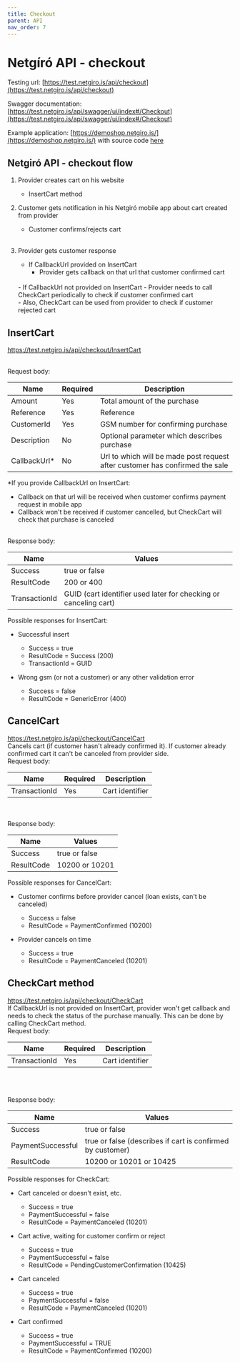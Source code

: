 ```yaml
---
title: Checkout
parent: API
nav_order: 7
---
```


# Netgíró API - checkout

Testing url: [https://test.netgiro.is/api/checkout](https://test.netgiro.is/api/checkout)

Swagger documentation: [https://test.netgiro.is/api/swagger/ui/index#/Checkout](https://test.netgiro.is/api/swagger/ui/index#/Checkout)

Example application: [https://demoshop.netgiro.is/](https://demoshop.netgiro.is/) with source code [here](https://github.com/netgiro/api-demo-client)

## Netgiró API - checkout flow
  1. Provider creates cart on his website
      - InsertCart method
    <br>
    
  2. Customer gets notification in his Netgiró mobile app about cart created from provider
      - Customer confirms/rejects cart
     <br>
    
  3. Provider gets customer response
      - If CallbackUrl provided on InsertCart
        - Provider gets callback on that url that customer confirmed cart
	 <br>
      - If CallbackUrl not provided on InsertCart
        - Provider needs to call CheckCart periodically to check if customer confirmed cart
	 <br>
      - Also, CheckCart can be used from provider to check if customer rejected cart

## InsertCart
https://test.netgiro.is/api/checkout/InsertCart

 <br>
Request body:

| Name  | Required | Description |
| ------------- | ------------- |------------- |
| Amount  | Yes | Total amount of the purchase  |
| Reference  | Yes | Reference |
| CustomerId | Yes | GSM number for confirming purchase |
| Description | No | Optional parameter which describes purchase |
| CallbackUrl*| No | Url to which will be made post request after customer has confirmed the sale |

*If you provide CallbackUrl on InsertCart:
  - Callback on that url will be received when customer confirms payment request in mobile app
  - Callback won't be received if customer cancelled, but CheckCart will check that purchase is canceled
 <br> <br>

Response body:

| Name | Values |
| ------------- |------------- |
| Success | true or false |
| ResultCode | 200 or 400 |
| TransactionId | GUID (cart identifier used later for checking or canceling cart) |


Possible responses for InsertCart:
  - Successful insert
      - Success = true
      - ResultCode = Success (200)
      - TransactionId = GUID

  - Wrong gsm (or not a customer) or any other validation error
    - Success = false
    - ResultCode = GenericError (400)

## CancelCart
https://test.netgiro.is/api/checkout/CancelCart
 <br>
Cancels cart (if customer hasn't already confirmed it). If customer already confirmed cart it can't be canceled from provider side.
 <br>
Request body:

| Name  | Required | Description |
| ------------- | ------------- |------------- |
| TransactionId  | Yes | Cart identifier  |

 <br> <br>
Response body:

| Name  | Values |
| ------------- | ------------- |
| Success | true or false |
| ResultCode | 10200 or 10201 |


Possible responses for CancelCart:
  - Customer confirms before provider cancel (loan exists, can't be canceled)
    - Success = false
    - ResultCode = PaymentConfirmed (10200)
			
  - Provider cancels on time
    - Success = true
    - ResultCode = PaymentCanceled (10201)


## CheckCart method
https://test.netgiro.is/api/checkout/CheckCart
 <br>
If CallbackUrl is not provided on InsertCart, provider won't get callback and needs to check the status of the purchase manually.
This can be done by calling CheckCart method.
 <br>
Request body:

| Name  | Required | Description |
| ------------- | ------------- |------------- |
| TransactionId  | Yes | Cart identifier  |
 <br> <br>

Response body:

| Name  | Values |
| ------------- | ------------- |
| Success | true or false |
| PaymentSuccessful | true or false (describes if cart is confirmed by customer) |
| ResultCode | 10200 or 10201 or 10425 |

Possible responses for CheckCart:
  - Cart canceled or doesn't exist, etc.
    - Success = true
    - PaymentSuccessful = false
    - ResultCode = PaymentCanceled (10201)
	
  - Cart active, waiting for customer confirm or reject
    - Success = true
    - PaymentSuccessful = false
    - ResultCode = PendingCustomerConfirmation (10425)
	
  - Cart canceled
    - Success = true
    - PaymentSuccessful = false
    - ResultCode = PaymentCanceled (10201)

  - Cart confirmed
    - Success = true
    - PaymentSuccessful = TRUE
    - ResultCode = PaymentConfirmed (10200)
